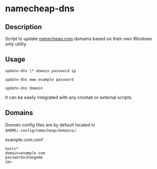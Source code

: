 # namecheap-dns

## Description

Script to update [namecheap.com](https://namecheap.com) domains based on their own Windows only utility.

## Usage

`update-dns \* domain password ip`

`update-dns www example password`

`update-dns domain`

It can be easily integrated with any crontab or external scripts.

## Domains

Domain config files are by default located in `$HOME/.config/namecheap/domains/`.

example.com.conf 

```
host=*
domain=example.com
password=changeme
ip=
```





